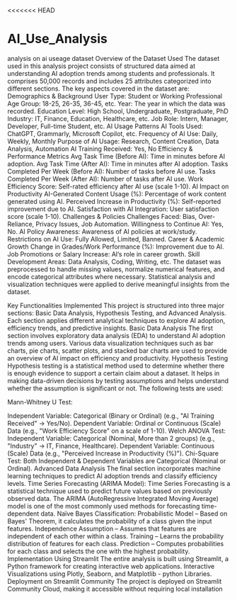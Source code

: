 <<<<<<< HEAD
# AI_Use_Analysis
analysis on ai useage dataset
Overview of the Dataset Used
The dataset used in this analysis project consists of structured data aimed at understanding AI adoption trends among students and professionals. It comprises 50,000 records and includes 25 attributes categorized into different sections. The key aspects covered in the dataset are:
Demographics & Background
User Type: Student or Working Professional
Age Group: 18-25, 26-35, 36-45, etc.
Year: The year in which the data was recorded.
Education Level: High School, Undergraduate, Postgraduate, PhD
Industry: IT, Finance, Education, Healthcare, etc.
Job Role: Intern, Manager, Developer, Full-time Student, etc.
AI Usage Patterns
AI Tools Used: ChatGPT, Grammarly, Microsoft Copilot, etc.
Frequency of AI Use: Daily, Weekly, Monthly
Purpose of AI Usage: Research, Content Creation, Data Analysis, Automation
AI Training Received: Yes, No
Efficiency & Performance Metrics
Avg Task Time (Before AI): Time in minutes before AI adoption.
Avg Task Time (After AI): Time in minutes after AI adoption.
Tasks Completed Per Week (Before AI): Number of tasks before AI use.
Tasks Completed Per Week (After AI): Number of tasks after AI use.
Work Efficiency Score: Self-rated efficiency after AI use (scale 1-10).
 AI Impact on Productivity
AI-Generated Content Usage (%): Percentage of work content generated using AI.
Perceived Increase in Productivity (%): Self-reported improvement due to AI.
Satisfaction with AI Integration: User satisfaction score (scale 1-10).
Challenges & Policies
Challenges Faced: Bias, Over-Reliance, Privacy Issues, Job Automation.
Willingness to Continue AI: Yes, No.
AI Policy Awareness: Awareness of AI policies at work/study.
Restrictions on AI Use: Fully Allowed, Limited, Banned.
Career & Academic Growth
Change in Grades/Work Performance (%): Improvement due to AI.
Job Promotions or Salary Increase: AI’s role in career growth.
Skill Development Areas: Data Analysis, Coding, Writing, etc.
The dataset was preprocessed to handle missing values, normalize numerical features, and encode categorical attributes where necessary. Statistical analysis and visualization techniques were applied to derive meaningful insights from the dataset.


Key Functionalities Implemented
This project is structured into three major sections: Basic Data Analysis, Hypothesis Testing, and Advanced Analysis. Each section applies different analytical techniques to explore AI adoption, efficiency trends, and predictive insights.
Basic Data Analysis
The first section involves exploratory data analysis (EDA) to understand AI adoption trends among users. Various data visualization techniques such as bar charts, pie charts, scatter plots, and stacked bar charts are used to provide an overview of AI impact on efficiency and productivity.
Hypothesis Testing
Hypothesis testing is a statistical method used to determine whether there is enough evidence to support a certain claim about a dataset. It helps in making data-driven decisions by testing assumptions and helps understand whether the assumption is significant or not.
The following tests are used:

Mann-Whitney U Test:

Independent Variable: Categorical (Binary or Ordinal) (e.g., "AI Training Received" → Yes/No).
Dependent Variable: Ordinal or Continuous (Scale) Data (e.g., "Work Efficiency Score" on a scale of 1-10).
  Welch ANOVA Test:
Independent Variable: Categorical (Nominal, More than 2 groups) (e.g., "Industry" → IT, Finance, Healthcare).
Dependent Variable: Continuous (Scale) Data (e.g., "Perceived Increase in Productivity (%)").
Chi-Square Test:
Both Independent & Dependent Variables are Categorical (Nominal or Ordinal).
Advanced Data Analysis
The final section incorporates machine learning techniques to predict AI adoption trends and classify efficiency levels.
Time Series Forecasting (ARIMA Model): 
Time Series Forecasting is a statistical technique used to predict future values based on previously observed data. 
The ARIMA (AutoRegressive Integrated Moving Average) model is one of the most commonly used methods for forecasting time-dependent data.
Naïve Bayes Classification:
Probabilistic Model – Based on Bayes' Theorem, it calculates the probability of a class given the input features.
Independence Assumption – Assumes that features are independent of each other within a class.
Training – Learns the probability distribution of features for each class.
Prediction – Computes probabilities for each class and selects the one with the highest probability.
Implementation Using Streamlit
The entire analysis is built using Streamlit, a Python framework for creating interactive web applications.
Interactive Visualizations using Plotly, Seaborn, and Matplotlib - python Libraries.
Deployment on Streamlit Community
The project is deployed on Streamlit Community Cloud, making it accessible without requiring local installation

